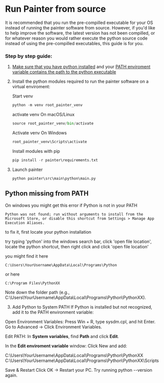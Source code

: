# Run Painter from source
It is recommended that you run the pre-compilled executable for your OS instead of running the painter software from source. However, if you'd like to help improve the software, the latest version has not been compilled, or for whatever reason you would rather execute the python source code instead of using the pre-compilled executables, this guide is for you. 

### Step by step guide:

1. [Make sure that you have python installed](https://www.python.org/downloads/) and your [PATH enviroment variable contains the path to the python executable](#python-missing-from-path)

2.  Install the python modules required to run the painter software on a virtual enviroment:

    Start venv
    ```python
    python -m venv root_painter_venv 
    ```
    activate venv On macOS/Linux
    ```python
    source root_painter_venv/bin/activate
    ```

    Activate venv On Windows
    ```python
    root_painter_venv\Scripts\activate
    ```

    Install modules with pip
    ```python
    pip install -r painter\requirements.txt
    ```


3. Launch painter

    ```
    python painter\src\main\python\main.py
    ```


## Python missing from PATH

On windows you might get this error if Python is not in your PATH

```
Python was not found; run without arguments to install from the Microsoft Store, or disable this shortcut from Settings > Manage App Execution Aliases.
```

to fix it, first locate your python installation

try typing 'python' into the windows search bar, click 'open file location', locate the python shortcut, then right click and click 'open file location'

you might find it here 
```
C:\Users\YourUsername\AppData\Local\Programs\Python
```
or here 
```
C:\Program Files\PythonXX
```

Note down the folder path (e.g., C:\Users\YourUsername\AppData\Local\Programs\Python\PythonXX).



3. Add Python to System PATH
If Python is installed but not recognized, add it to the PATH environment variable:

Open Environment Variables:
Press Win + R, type sysdm.cpl, and hit Enter.
Go to Advanced → Click Environment Variables.

Edit PATH:
In **System variables**, find **Path** and click **Edit**.

In the **Edit enviroment variable** window:
Click New and add:

C:\Users\YourUsername\AppData\Local\Programs\Python\PythonXX
C:\Users\YourUsername\AppData\Local\Programs\Python\PythonXX\Scripts

Save & Restart
Click OK → Restart your PC.
Try running python --version again.
